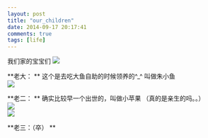 ```yaml
---
layout: post
title: "our_children"
date: 2014-09-17 20:17:41
comments: true
tags: [life]
---
```


我们家的宝宝们 ![](http://ctc.qzonestyle.gtimg.cn/qzone/em/e121.gif?max_age=2592000)

<!--more-->

**老大： ** 这个是去吃大鱼自助的时候领养的^_^ 叫做朱小鱼   
![](/images/blog\140916_family/child_biggest.jpg)   
   

**老二： ** 确实比较早一个出世的，叫做小苹果 （真的是亲生的吗。。）   
![](/images/blog\140916_family/child_second.jpg)    
![](/images/blog\140916_family/child_second2.jpg)   

**老三：（卒） ** 